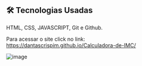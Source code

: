 ## 🛠 Tecnologias Usadas
HTML, CSS, JAVASCRIPT, Git e Github.

Para acessar o site click no link: https://dantascrispim.github.io/Calculadora-de-IMC/

![image](https://github.com/dantascrispim/calculadora-de-IMC/assets/114705745/8d840f7a-5b3b-433b-872a-a2737a42a1ff)

